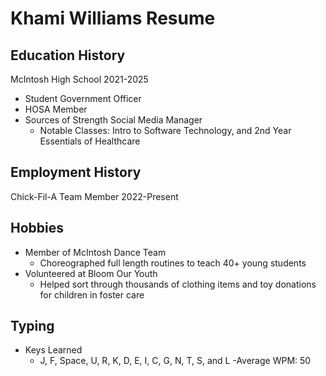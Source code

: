 # Khami Williams Resume

## Education History
 McIntosh High School 2021-2025
 - Student Government Officer 
 - HOSA Member
 - Sources of Strength Social Media Manager
   - Notable Classes: Intro to Software Technology, and 2nd Year Essentials of Healthcare 
## Employment History
Chick-Fil-A Team Member 2022-Present
## Hobbies
- Member of McIntosh Dance Team
  - Choreographed full length routines to teach 40+ young students 
- Volunteered at Bloom Our Youth 
  - Helped sort through thousands of clothing items and toy donations for children in foster care
## Typing
- Keys Learned
  - J, F, Space, U, R, K, D, E, I, C, G, N, T, S, and L
-Average WPM: 50
